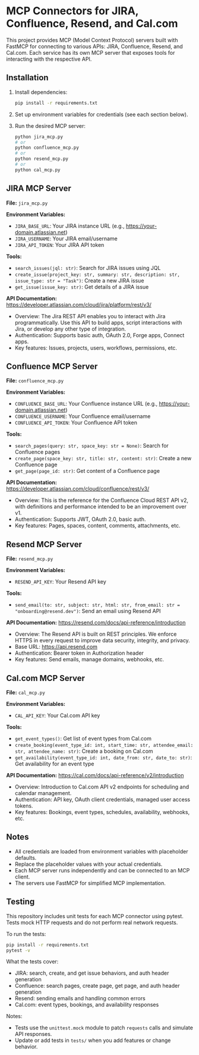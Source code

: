 # MCP Connectors for JIRA, Confluence, Resend, and Cal.com

This project provides MCP (Model Context Protocol) servers built with FastMCP for connecting to various APIs: JIRA, Confluence, Resend, and Cal.com. Each service has its own MCP server that exposes tools for interacting with the respective API.

## Installation

1. Install dependencies:
   ```bash
   pip install -r requirements.txt
   ```

2. Set up environment variables for credentials (see each section below).

3. Run the desired MCP server:
   ```bash
   python jira_mcp.py
   # or
   python confluence_mcp.py
   # or
   python resend_mcp.py
   # or
   python cal_mcp.py
   ```

## JIRA MCP Server

**File:** `jira_mcp.py`

**Environment Variables:**
- `JIRA_BASE_URL`: Your JIRA instance URL (e.g., https://your-domain.atlassian.net)
- `JIRA_USERNAME`: Your JIRA email/username
- `JIRA_API_TOKEN`: Your JIRA API token

**Tools:**
- `search_issues(jql: str)`: Search for JIRA issues using JQL
- `create_issue(project_key: str, summary: str, description: str, issue_type: str = "Task")`: Create a new JIRA issue
- `get_issue(issue_key: str)`: Get details of a JIRA issue

**API Documentation:** https://developer.atlassian.com/cloud/jira/platform/rest/v3/
- Overview: The Jira REST API enables you to interact with Jira programmatically. Use this API to build apps, script interactions with Jira, or develop any other type of integration.
- Authentication: Supports basic auth, OAuth 2.0, Forge apps, Connect apps.
- Key features: Issues, projects, users, workflows, permissions, etc.

## Confluence MCP Server

**File:** `confluence_mcp.py`

**Environment Variables:**
- `CONFLUENCE_BASE_URL`: Your Confluence instance URL (e.g., https://your-domain.atlassian.net)
- `CONFLUENCE_USERNAME`: Your Confluence email/username
- `CONFLUENCE_API_TOKEN`: Your Confluence API token

**Tools:**
- `search_pages(query: str, space_key: str = None)`: Search for Confluence pages
- `create_page(space_key: str, title: str, content: str)`: Create a new Confluence page
- `get_page(page_id: str)`: Get content of a Confluence page

**API Documentation:** https://developer.atlassian.com/cloud/confluence/rest/v3/
- Overview: This is the reference for the Confluence Cloud REST API v2, with definitions and performance intended to be an improvement over v1.
- Authentication: Supports JWT, OAuth 2.0, basic auth.
- Key features: Pages, spaces, content, comments, attachments, etc.

## Resend MCP Server

**File:** `resend_mcp.py`

**Environment Variables:**
- `RESEND_API_KEY`: Your Resend API key

**Tools:**
- `send_email(to: str, subject: str, html: str, from_email: str = "onboarding@resend.dev")`: Send an email using Resend API

**API Documentation:** https://resend.com/docs/api-reference/introduction
- Overview: The Resend API is built on REST principles. We enforce HTTPS in every request to improve data security, integrity, and privacy.
- Base URL: https://api.resend.com
- Authentication: Bearer token in Authorization header
- Key features: Send emails, manage domains, webhooks, etc.

## Cal.com MCP Server

**File:** `cal_mcp.py`

**Environment Variables:**
- `CAL_API_KEY`: Your Cal.com API key

**Tools:**
- `get_event_types()`: Get list of event types from Cal.com
- `create_booking(event_type_id: int, start_time: str, attendee_email: str, attendee_name: str)`: Create a booking on Cal.com
- `get_availability(event_type_id: int, date_from: str, date_to: str)`: Get availability for an event type

**API Documentation:** https://cal.com/docs/api-reference/v2/introduction
- Overview: Introduction to Cal.com API v2 endpoints for scheduling and calendar management.
- Authentication: API key, OAuth client credentials, managed user access tokens.
- Key features: Bookings, event types, schedules, availability, webhooks, etc.

## Notes

- All credentials are loaded from environment variables with placeholder defaults.
- Replace the placeholder values with your actual credentials.
- Each MCP server runs independently and can be connected to an MCP client.
- The servers use FastMCP for simplified MCP implementation.

## Testing

This repository includes unit tests for each MCP connector using pytest. Tests mock HTTP requests and do not perform real network requests.

To run the tests:

```bash
pip install -r requirements.txt
pytest -v
```

What the tests cover:
- JIRA: search, create, and get issue behaviors, and auth header generation
- Confluence: search pages, create page, get page, and auth header generation
- Resend: sending emails and handling common errors
- Cal.com: event types, bookings, and availability responses

Notes:
- Tests use the `unittest.mock` module to patch `requests` calls and simulate API responses.
- Update or add tests in `tests/` when you add features or change behavior.